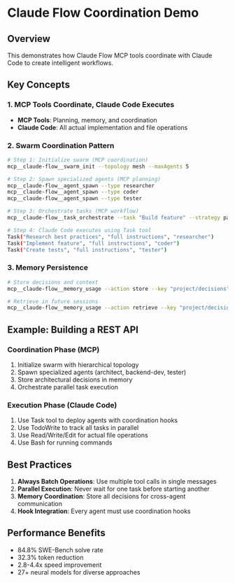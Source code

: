 # Claude Flow Coordination Demo

## Overview
This demonstrates how Claude Flow MCP tools coordinate with Claude Code to create intelligent workflows.

## Key Concepts

### 1. MCP Tools Coordinate, Claude Code Executes
- **MCP Tools**: Planning, memory, and coordination
- **Claude Code**: All actual implementation and file operations

### 2. Swarm Coordination Pattern
```bash
# Step 1: Initialize swarm (MCP coordination)
mcp__claude-flow__swarm_init --topology mesh --maxAgents 5

# Step 2: Spawn specialized agents (MCP planning)
mcp__claude-flow__agent_spawn --type researcher
mcp__claude-flow__agent_spawn --type coder
mcp__claude-flow__agent_spawn --type tester

# Step 3: Orchestrate tasks (MCP workflow)
mcp__claude-flow__task_orchestrate --task "Build feature" --strategy parallel

# Step 4: Claude Code executes using Task tool
Task("Research best practices", "full instructions", "researcher")
Task("Implement feature", "full instructions", "coder")
Task("Create tests", "full instructions", "tester")
```

### 3. Memory Persistence
```bash
# Store decisions and context
mcp__claude-flow__memory_usage --action store --key "project/decisions"

# Retrieve in future sessions
mcp__claude-flow__memory_usage --action retrieve --key "project/decisions"
```

## Example: Building a REST API

### Coordination Phase (MCP)
1. Initialize swarm with hierarchical topology
2. Spawn specialized agents (architect, backend-dev, tester)
3. Store architectural decisions in memory
4. Orchestrate parallel task execution

### Execution Phase (Claude Code)
1. Use Task tool to deploy agents with coordination hooks
2. Use TodoWrite to track all tasks in parallel
3. Use Read/Write/Edit for actual file operations
4. Use Bash for running commands

## Best Practices

1. **Always Batch Operations**: Use multiple tool calls in single messages
2. **Parallel Execution**: Never wait for one task before starting another
3. **Memory Coordination**: Store all decisions for cross-agent communication
4. **Hook Integration**: Every agent must use coordination hooks

## Performance Benefits
- 84.8% SWE-Bench solve rate
- 32.3% token reduction
- 2.8-4.4x speed improvement
- 27+ neural models for diverse approaches